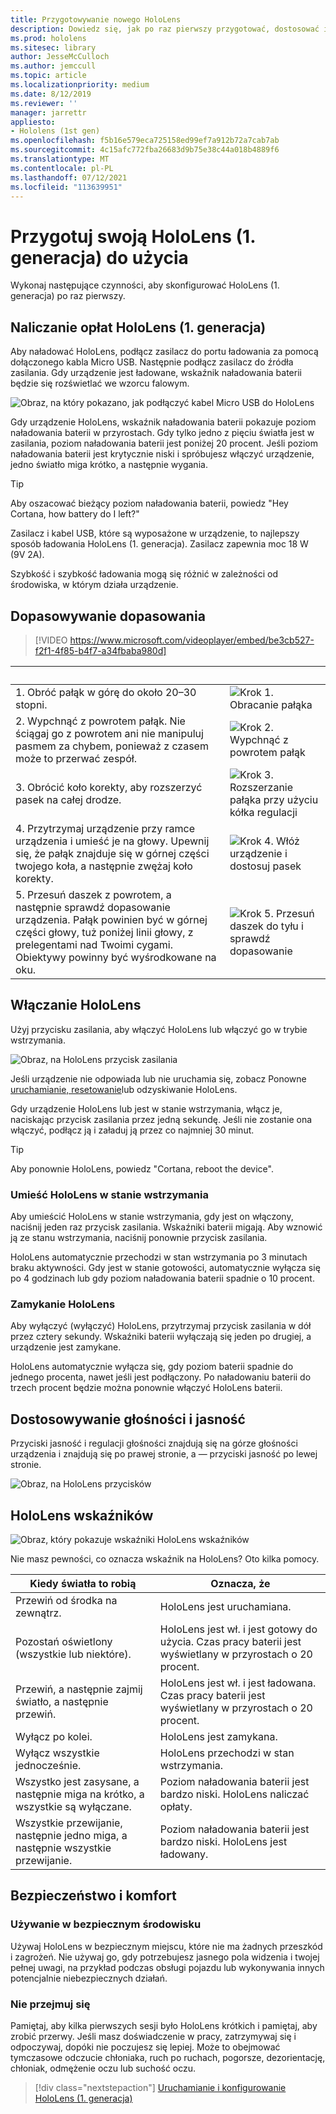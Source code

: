```yaml
---
title: Przygotowywanie nowego HoloLens
description: Dowiedz się, jak po raz pierwszy przygotować, dostosować i skonfigurować HoloLens rzeczywistości mieszanej (1. generacji).
ms.prod: hololens
ms.sitesec: library
author: JesseMcCulloch
ms.author: jemccull
ms.topic: article
ms.localizationpriority: medium
ms.date: 8/12/2019
ms.reviewer: ''
manager: jarrettr
appliesto:
- Hololens (1st gen)
ms.openlocfilehash: f5b16e579eca725158ed99ef7a912b72a7cab7ab
ms.sourcegitcommit: 4c15afc772fba26683d9b75e38c44a018b4889f6
ms.translationtype: MT
ms.contentlocale: pl-PL
ms.lasthandoff: 07/12/2021
ms.locfileid: "113639951"
---
```

# <a name="get-your-hololens-1st-gen-ready-to-use"></a>Przygotuj swoją HoloLens (1. generacja) do użycia

Wykonaj następujące czynności, aby skonfigurować HoloLens (1. generacja) po raz pierwszy.

## <a name="charge-your-hololens-1st-gen"></a>Naliczanie opłat HoloLens (1. generacja)

Aby naładować HoloLens, podłącz zasilacz do portu ładowania za pomocą dołączonego kabla Micro USB. Następnie podłącz zasilacz do źródła zasilania. Gdy urządzenie jest ładowane, wskaźnik naładowania baterii będzie się rozświetlać we wzorcu falowym.

![Obraz, na który pokazano, jak podłączyć kabel Micro USB do HoloLens](./images/hololens-charging.png)

Gdy urządzenie HoloLens, wskaźnik naładowania baterii pokazuje poziom naładowania baterii w przyrostach. Gdy tylko jedno z pięciu światła jest w zasilania, poziom naładowania baterii jest poniżej 20 procent. Jeśli poziom naładowania baterii jest krytycznie niski i spróbujesz włączyć urządzenie, jedno światło miga krótko, a następnie wygania.

> [!TIP]
> Aby oszacować bieżący poziom naładowania baterii, powiedz "Hey Cortana, how battery do I left?"

Zasilacz i kabel USB, które są wyposażone w urządzenie, to najlepszy sposób ładowania HoloLens (1. generacja).  Zasilacz zapewnia moc 18 W (9V 2A).

Szybkość i szybkość ładowania mogą się różnić w zależności od środowiska, w którym działa urządzenie.

## <a name="adjust-fit"></a>Dopasowywanie dopasowania

> [!VIDEO https://www.microsoft.com/videoplayer/embed/be3cb527-f2f1-4f85-b4f7-a34fbaba980d]

| &nbsp; | &nbsp; |
|:--- |:--- |
|1. Obróć pałąk w górę do około 20–30 stopni.|![Krok 1. Obracanie pałąka](./images/FitGuideStep1.png)|
|2. Wypchnąć z powrotem pałąk. Nie ściągaj go z powrotem ani nie manipuluj pasmem za chybem, ponieważ z czasem może to przerwać zespół.|![Krok 2. Wypchnąć z powrotem pałąk](./images/FitGuideStep2.png)|
|3. Obrócić koło korekty, aby rozszerzyć pasek na całej drodze. |![Krok 3. Rozszerzanie pałąka przy użyciu kółka regulacji](./images/FitGuideStep3.png)|
|4. Przytrzymaj urządzenie przy ramce urządzenia i umieść je na głowy. Upewnij się, że pałąk znajduje się w górnej części twojego koła, a następnie zwężaj koło korekty.|![Krok 4. Włóż urządzenie i dostosuj pasek](./images/FitGuideStep4.png)|
|5. Przesuń daszek z powrotem, a następnie sprawdź dopasowanie urządzenia. Pałąk powinien być w górnej części głowy, tuż poniżej linii głowy, z prelegentami nad Twoimi cygami. Obiektywy powinny być wyśrodkowane na oku.|![Krok 5. Przesuń daszek do tyłu i sprawdź dopasowanie](./images/FitGuideSetep5.png)|

## <a name="turn-on-your-hololens"></a>Włączanie HoloLens

Użyj przycisku zasilania, aby włączyć HoloLens lub włączyć go w trybie wstrzymania.

![Obraz, na HoloLens przycisk zasilania](./images/hololens-power.png)

Jeśli urządzenie nie odpowiada lub nie uruchamia się, zobacz Ponowne [uruchamianie, resetowanie](hololens-restart-recover.md)lub odzyskiwanie HoloLens.

Gdy urządzenie HoloLens lub jest w stanie wstrzymania, włącz je, naciskając przycisk zasilania przez jedną sekundę. Jeśli nie zostanie ona włączyć, podłącz ją i załaduj ją przez co najmniej 30 minut.

> [!TIP]
> Aby ponownie HoloLens, powiedz "Cortana, reboot the device".

### <a name="put-hololens-in-standby"></a>Umieść HoloLens w stanie wstrzymania

Aby umieścić HoloLens w stanie wstrzymania, gdy jest on włączony, naciśnij jeden raz przycisk zasilania. Wskaźniki baterii migają. Aby wznowić ją ze stanu wstrzymania, naciśnij ponownie przycisk zasilania.

HoloLens automatycznie przechodzi w stan wstrzymania po 3 minutach braku aktywności. Gdy jest w stanie gotowości, automatycznie wyłącza się po 4 godzinach lub gdy poziom naładowania baterii spadnie o 10 procent.

### <a name="shut-down-hololens"></a>Zamykanie HoloLens

Aby wyłączyć (wyłączyć) HoloLens, przytrzymaj przycisk zasilania w dół przez cztery sekundy. Wskaźniki baterii wyłączają się jeden po drugiej, a urządzenie jest zamykane.

HoloLens automatycznie wyłącza się, gdy poziom baterii spadnie do jednego procenta, nawet jeśli jest podłączony. Po naładowaniu baterii do trzech procent będzie można ponownie włączyć HoloLens baterii.

## <a name="adjust-volume-and-brightness"></a>Dostosowywanie głośności i jasność

Przyciski jasność i regulacji głośności znajdują się na górze głośności urządzenia i znajdują się po prawej stronie, a &mdash; przyciski jasność po lewej stronie.

![Obraz, na HoloLens przycisków](./images/hololens-buttons.jpg)

## <a name="hololens-indicator-lights"></a>HoloLens wskaźników

![Obraz, który pokazuje wskaźniki HoloLens wskaźników](./images/hololens-lights.png)

Nie masz pewności, co oznacza wskaźnik na HoloLens? Oto kilka pomocy.

|Kiedy światła to robią |Oznacza, że |
|---|---|
|Przewiń od środka na zewnątrz. |HoloLens jest uruchamiana. |
|Pozostań oświetlony (wszystkie lub niektóre). |HoloLens jest wł. i jest gotowy do użycia. Czas pracy baterii jest wyświetlany w przyrostach o 20 procent. |
|Przewiń, a następnie zajmij światło, a następnie przewiń. |HoloLens jest wł. i jest ładowana. Czas pracy baterii jest wyświetlany w przyrostach o 20 procent. |
|Wyłącz po kolei. |HoloLens jest zamykana. |
|Wyłącz wszystkie jednocześnie. |HoloLens przechodzi w stan wstrzymania. |
|Wszystko jest zasysane, a następnie miga na krótko, a wszystkie są wyłączane. |Poziom naładowania baterii jest bardzo niski. HoloLens naliczać opłaty. |
|Wszystkie przewijanie, następnie jedno miga, a następnie wszystkie przewijanie. |Poziom naładowania baterii jest bardzo niski. HoloLens jest ładowany. |

## <a name="safety-and-comfort"></a>Bezpieczeństwo i komfort

### <a name="use-in-safe-surroundings"></a>Używanie w bezpiecznym środowisku

Używaj HoloLens w bezpiecznym miejscu, które nie ma żadnych przeszkód i zagrożeń. Nie używaj go, gdy potrzebujesz jasnego pola widzenia i twojej pełnej uwagi, na przykład podczas obsługi pojazdu lub wykonywania innych potencjalnie niebezpiecznych działań.

### <a name="stay-comfortable"></a>Nie przejmuj się

Pamiętaj, aby kilka pierwszych sesji było HoloLens krótkich i pamiętaj, aby zrobić przerwy. Jeśli masz doświadczenie w pracy, zatrzymywaj się i odpoczywaj, dopóki nie poczujesz się lepiej. Może to obejmować tymczasowe odczucie chłoniaka, ruch po ruchach, pogorsze, dezorientację, chłoniak, odmężenie oczu lub suchość oczu.

> [!div class="nextstepaction"]
> [Uruchamianie i konfigurowanie HoloLens (1. generacja)](hololens1-start.md)
